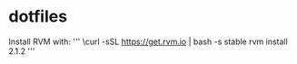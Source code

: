 dotfiles
========

Install RVM with: 
'''
  \curl -sSL https://get.rvm.io | bash -s stable
  rvm install 2.1.2
'''
